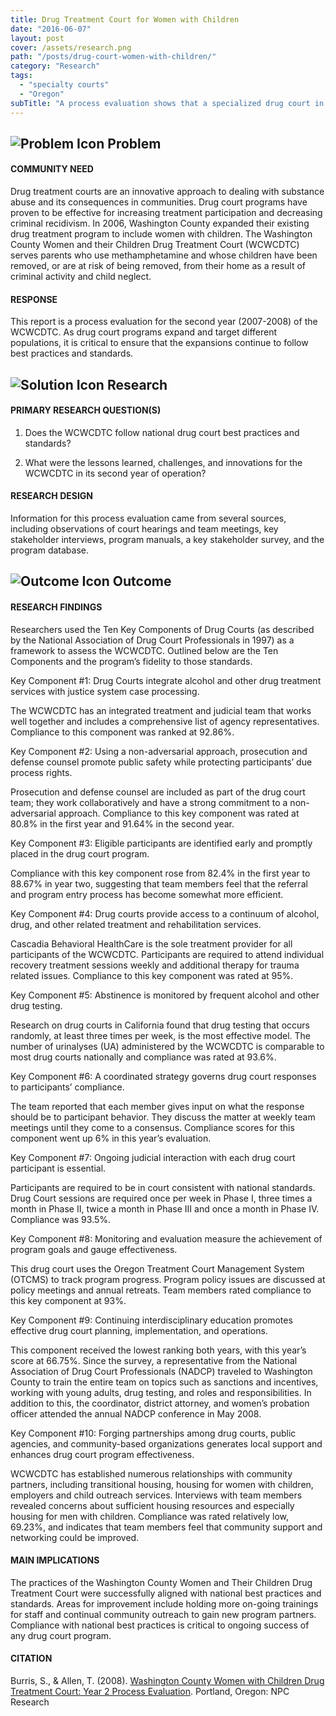 ```yaml
---
title: Drug Treatment Court for Women with Children
date: "2016-06-07"
layout: post
cover: /assets/research.png
path: "/posts/drug-court-women-with-children/"
category: "Research"
tags:
  - "specialty courts"
  - "Oregon"
subTitle: "A process evaluation shows that a specialized drug court in Washington County adheres to national best practices."
---
```

## ![Problem Icon](https://github.com/google/material-design-icons/raw/master/alert/1x_web/ic_error_outline_black_48dp.png "Problem") Problem

#### COMMUNITY NEED

Drug treatment courts are an innovative approach to dealing with substance abuse and its consequences in communities. Drug court programs have proven to be effective for increasing treatment participation and decreasing criminal recidivism. In 2006, Washington County expanded their existing drug treatment program to include women with children. The Washington County Women and their Children Drug Treatment Court (WCWCDTC) serves parents who use methamphetamine and whose children have been removed, or are at risk of being removed, from their home as a result of criminal activity and child neglect. 

#### RESPONSE

This report is a process evaluation for the second year (2007-2008) of the WCWCDTC. As drug court programs expand and target different populations, it is critical to ensure that the expansions continue to follow best practices and standards.

## ![Solution Icon](https://github.com/google/material-design-icons/raw/master/action/1x_web/ic_lightbulb_outline_black_48dp.png "Solution") Research

#### PRIMARY RESEARCH QUESTION(S)

1. Does the WCWCDTC follow national drug court best practices and standards? 

2. What were the lessons learned, challenges, and innovations for the WCWCDTC in its second year of operation?

#### RESEARCH DESIGN

Information for this process evaluation came from several sources, including observations of court hearings and team meetings, key stakeholder interviews, program manuals, a key stakeholder survey, and the program database.

## ![Outcome Icon](https://github.com/google/material-design-icons/raw/master/action/1x_web/ic_view_list_black_48dp.png "Outcome") Outcome

#### RESEARCH FINDINGS

Researchers used the Ten Key Components of Drug Courts (as described by the National Association of Drug Court Professionals in 1997) as a framework to assess the WCWCDTC. Outlined below are the Ten Components and the program’s fidelity to those standards.

Key Component #1: Drug Courts integrate alcohol and other drug treatment services with justice system case processing.

The WCWCDTC has an integrated treatment and judicial team that works well together and includes a comprehensive list of agency representatives. Compliance to this component was ranked at 92.86%.

Key Component #2: Using a non-adversarial approach, prosecution and defense counsel promote public safety while protecting participants’ due process rights.

Prosecution and defense counsel are included as part of the drug court team; they work collaboratively and have a strong commitment to a non-adversarial approach. Compliance to this key component was rated at 80.8% in the first year and 91.64% in the second year.

Key Component #3: Eligible participants are identified early and promptly placed in the drug court program.

Compliance with this key component rose from 82.4% in the first year to 88.67% in year two, suggesting that team members feel that the referral and program entry process has become somewhat more efficient.

Key Component #4: Drug courts provide access to a continuum of alcohol, drug, and other related treatment and rehabilitation services.

Cascadia Behavioral HealthCare is the sole treatment provider for all participants of the WCWCDTC. Participants are required to attend individual recovery treatment sessions weekly and additional therapy for trauma related issues. Compliance to this key component was rated at 95%.

Key Component #5: Abstinence is monitored by frequent alcohol and other drug testing.

Research on drug courts in California found that drug testing that occurs randomly, at least three times per week, is the most effective model. The number of urinalyses (UA) administered by the WCWCDTC is comparable to most drug courts nationally and compliance was rated at 93.6%.

Key Component #6: A coordinated strategy governs drug court responses to participants’ compliance.

The team reported that each member gives input on what the response should be to participant behavior. They discuss the matter at weekly team meetings until they come to a consensus. Compliance scores for this component went up 6% in this year’s evaluation.

Key Component #7: Ongoing judicial interaction with each drug court participant is essential.

Participants are required to be in court consistent with national standards. Drug Court sessions are required once per week in Phase I, three times a month in Phase II, twice a month in Phase III and once a month in Phase IV. Compliance was 93.5%.

Key Component #8: Monitoring and evaluation measure the achievement of program goals and gauge effectiveness.

This drug court uses the Oregon Treatment Court Management System (OTCMS) to track program progress. Program policy issues are discussed at policy meetings and annual retreats. Team members rated compliance to this key component at 93%.

Key Component #9: Continuing interdisciplinary education promotes effective drug court planning, implementation, and operations.

This component received the lowest ranking both years, with this year’s score at 66.75%. Since the survey, a representative from the National Association of Drug Court Professionals (NADCP) traveled to Washington County to train the entire team on topics such as sanctions and incentives, working with young adults, drug testing, and roles and responsibilities. In addition to this, the coordinator, district attorney, and women’s probation officer attended the annual NADCP conference in May 2008.

Key Component #10: Forging partnerships among drug courts, public agencies, and community-based organizations generates local support and enhances drug court program effectiveness.

WCWCDTC has established numerous relationships with community partners, including transitional housing, housing for women with children, employers and child outreach services. Interviews with team members revealed concerns about sufficient housing resources and especially housing for men with children. Compliance was rated relatively low, 69.23%, and indicates that team members feel that community support and networking could be improved.

#### MAIN IMPLICATIONS

The practices of the Washington County Women and Their Children Drug Treatment Court were successfully aligned with national best practices and standards. Areas for improvement include holding more on-going trainings for staff and continual community outreach to gain new program partners. Compliance with national best practices is critical to ongoing success of any drug court program.

#### CITATION

Burris, S., & Allen, T. (2008). [Washington County Women with Children Drug Treatment Court: Year 2 Process Evaluation](http://npcresearch.com/wp-content/uploads/WCWCDTC_Year_2_06082.pdf). Portland, Oregon: NPC Research

